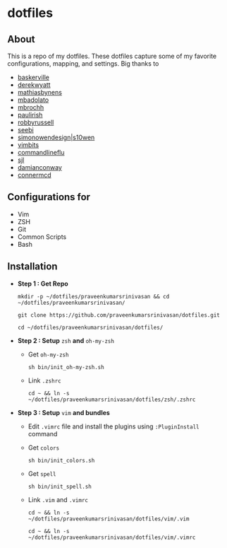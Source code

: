 # dotfiles

## About

This is a repo of my dotfiles. These dotfiles capture some of my favorite configurations, mapping, and settings.
Big thanks to

- [baskerville](https://github.com/baskerville/)
- [derekwyatt](https://github.com/derekwyatt/)
- [mathiasbynens](https://github.com/mathiasbynens/)
- [mbadolato](https://github.com/mbadolato/)
- [mbrochh](https://github.com/mbrochh/)
- [paulirish](https://github.com/paulirish/)
- [robbyrussell](https://github.com/robbyrussell/)
- [seebi](https://github.com/seebi/)
- [simonowendesign|s10wen](https://github.com/s10wen/)
- [vimbits](http://www.vimbits.com/)
- [commandlineflu](http://www.commandlinefu.com/)
- [sjl](https://github.com/sjl/)
- [damianconway](https://github.com/thoughtstream/Damian-Conway-s-Vim-Setup)
- [connermcd](https://github.com/connermcd)

## Configurations for
- Vim
- ZSH
- Git
- Common Scripts
- Bash

## Installation

- **Step 1 : Get Repo**

    `mkdir -p ~/dotfiles/praveenkumarsrinivasan && cd ~/dotfiles/praveenkumarsrinivasan/`

    `git clone https://github.com/praveenkumarsrinivasan/dotfiles.git`

    `cd ~/dotfiles/praveenkumarsrinivasan/dotfiles/`

- **Step 2 : Setup** `zsh` **and** `oh-my-zsh`

    - Get `oh-my-zsh`

        `sh bin/init_oh-my-zsh.sh`

    - Link `.zshrc`

        `cd ~ && ln -s ~/dotfiles/praveenkumarsrinivasan/dotfiles/zsh/.zshrc`

- **Step 3 : Setup** `vim` **and bundles**

    - Edit `.vimrc` file and install the plugins using `:PluginInstall` command

    - Get `colors`

        `sh bin/init_colors.sh`

    - Get `spell`

        `sh bin/init_spell.sh`

    - Link `.vim` and `.vimrc`

        `cd ~ && ln -s ~/dotfiles/praveenkumarsrinivasan/dotfiles/vim/.vim`

        `cd ~ && ln -s ~/dotfiles/praveenkumarsrinivasan/dotfiles/vim/.vimrc`


